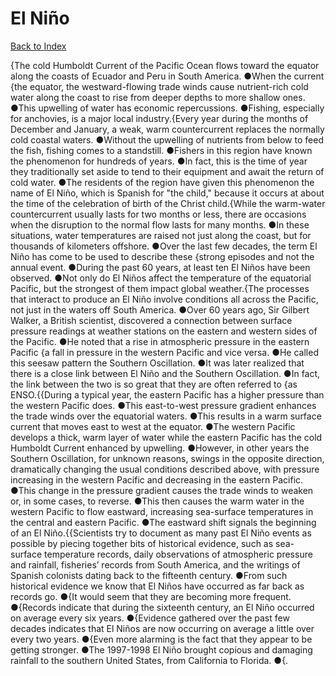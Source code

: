 # El Niño
[Back to Index](https://github.com/windows10010/tpoExtractor/blob/master/README.md)

{The cold Humboldt Current of the Pacific Ocean flows toward the equator along the coasts of Ecuador and Peru in South America. ●When the current {the equator, the westward-flowing trade winds cause nutrient-rich cold water along the coast to rise from deeper depths to more shallow ones. ●This upwelling of water has economic repercussions. ●Fishing, especially for anchovies, is a major local industry.{Every year during the months of December and January, a weak, warm countercurrent replaces the normally cold coastal waters. ●Without the upwelling of nutrients from below to feed the fish, fishing comes to a standstill. ●Fishers in this region have known the phenomenon for hundreds of years. ●In fact, this is the time of year they traditionally set aside to tend to their equipment and await the return of cold water. ●The residents of the region have given this phenomenon the name of El Niño, which is Spanish for "the child," because it occurs at about the time of the celebration of birth of the Christ child.{While the warm-water countercurrent usually lasts for two months or less, there are occasions when the disruption to the normal flow lasts for many months. ●In these situations, water temperatures are raised not just along the coast, but for thousands of kilometers offshore. ●Over the last few decades, the term El Niño has come to be used to describe these {strong episodes and not the annual event. ●During the past 60 years, at least ten El Niños have been observed. ●Not only do El Niños affect the temperature of the equatorial Pacific, but the strongest of them impact global weather.{The processes that interact to produce an El Niño involve conditions all across the Pacific, not just in the waters off South America. ●Over 60 years ago, Sir Gilbert Walker, a British scientist, discovered a connection between surface pressure readings at weather stations on the eastern and western sides of the Pacific. ●He noted that a rise in atmospheric pressure in the eastern Pacific {a fall in pressure in the western Pacific and vice versa. ●He called this seesaw pattern the Southern Oscillation. ●It was later realized that there is a close link between El Niño and the Southern Oscillation. ●In fact, the link between the two is so great that they are often referred to {as ENSO.{{During a typical year, the eastern Pacific has a higher pressure than the western Pacific does. ●This east-to-west pressure gradient enhances the trade winds over the equatorial waters. ●This results in a warm surface current that moves east to west at the equator. ●The western Pacific develops a thick, warm layer of water while the eastern Pacific has the cold Humboldt Current enhanced by upwelling. ●However, in other years the Southern Oscillation, for unknown reasons, swings in the opposite direction, dramatically changing the usual conditions described above, with pressure increasing in the western Pacific and decreasing in the eastern Pacific. ●This change in the pressure gradient causes the trade winds to weaken or, in some cases, to reverse. ●This then causes the warm water in the western Pacific to flow eastward, increasing sea-surface temperatures in the central and eastern Pacific. ●The eastward shift signals the beginning of an El Niño.{{Scientists try to document as many past El Niño events as possible by piecing together bits of historical evidence, such as sea-surface temperature records, daily observations of atmospheric pressure and rainfall, fisheries’ records from South America, and the writings of Spanish colonists dating back to the fifteenth century. ●From such historical evidence we know that El Niños have occurred as far back as records go. ●{It would seem that they are becoming more frequent. ●{Records indicate that during the sixteenth century, an El Niño occurred on average every six years. ●{Evidence gathered over the past few decades indicates that El Niños are now occurring on average a little over every two years. ●{Even more alarming is the fact that they appear to be getting stronger. ●The 1997-1998 El Niño brought copious and damaging rainfall to the southern United States, from California to Florida. ●{.
